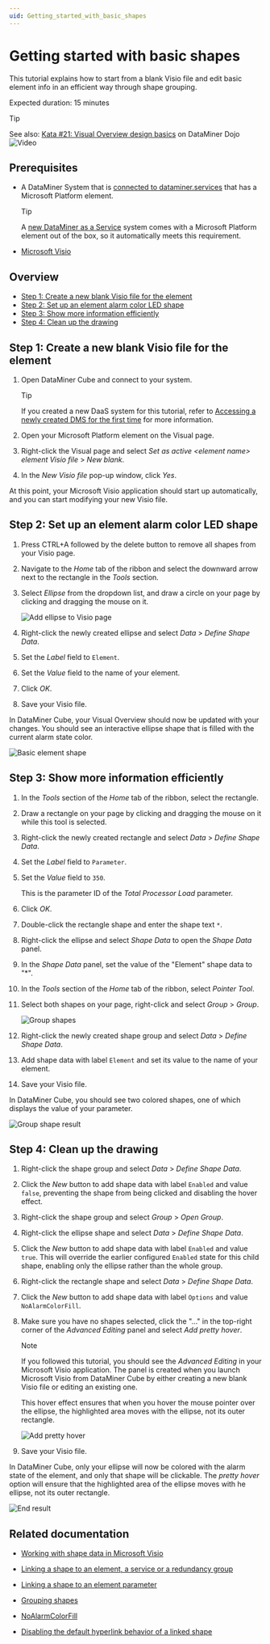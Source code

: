 ```yaml
---
uid: Getting_started_with_basic_shapes
---
```


# Getting started with basic shapes

This tutorial explains how to start from a blank Visio file and edit basic element info in an efficient way through shape grouping.

Expected duration: 15 minutes

> [!TIP]
> See also: [Kata #21: Visual Overview design basics](https://community.dataminer.services/courses/kata-21/) on DataMiner Dojo ![Video](~/user-guide/images/video_Duo.png)

## Prerequisites

- A DataMiner System that is [connected to dataminer.services](xref:Connecting_your_DataMiner_System_to_the_cloud) that has a Microsoft Platform element.

  > [!TIP]
  > A [new DataMiner as a Service](xref:Creating_a_DMS_on_dataminer_services) system comes with a Microsoft Platform element out of the box, so it automatically meets this requirement.

- [Microsoft Visio](https://www.microsoft.com/microsoft-365/visio/flowchart-software)

## Overview

- [Step 1: Create a new blank Visio file for the element](#step-1-create-a-new-blank-visio-file-for-the-element)
- [Step 2: Set up an element alarm color LED shape](#step-2-set-up-an-element-alarm-color-led-shape)
- [Step 3: Show more information efficiently](#step-3-show-more-information-efficiently)
- [Step 4: Clean up the drawing](#step-4-clean-up-the-drawing)

## Step 1: Create a new blank Visio file for the element

1. Open DataMiner Cube and connect to your system.

   > [!TIP]
   > If you created a new DaaS system for this tutorial, refer to [Accessing a newly created DMS for the first time](xref:Accessing_a_new_DMS) for more information.

1. Open your Microsoft Platform element on the Visual page.

1. Right-click the Visual page and select *Set as active \<element name> element Visio file* > *New blank*.

1. In the *New Visio file* pop-up window, click *Yes*.

At this point, your Microsoft Visio application should start up automatically, and you can start modifying your new Visio file.

## Step 2: Set up an element alarm color LED shape

1. Press CTRL+A followed by the delete button to remove all shapes from your Visio page.

1. Navigate to the *Home* tab of the ribbon and select the downward arrow next to the rectangle in the *Tools* section.

1. Select *Ellipse* from the dropdown list, and draw a circle on your page by clicking and dragging the mouse on it.

   ![Add ellipse to Visio page](~/user-guide/images/AddEllipseToVisioPage.gif)

1. Right-click the newly created ellipse and select *Data* > *Define Shape Data*.

1. Set the *Label* field to `Element`.

1. Set the *Value* field to the name of your element.

1. Click *OK*.

1. Save your Visio file.

In DataMiner Cube, your Visual Overview should now be updated with your changes. You should see an interactive ellipse shape that is filled with the current alarm state color.

![Basic element shape](~/user-guide/images/BasicElementShape.webp)

## Step 3: Show more information efficiently

1. In the *Tools* section of the *Home* tab of the ribbon, select the rectangle.

1. Draw a rectangle on your page by clicking and dragging the mouse on it while this tool is selected.

1. Right-click the newly created rectangle and select *Data* > *Define Shape Data*.

1. Set the *Label* field to `Parameter`.

1. Set the *Value* field to `350`.

   This is the parameter ID of the *Total Processor Load* parameter.

1. Click *OK*.

1. Double-click the rectangle shape and enter the shape text `*`.

1. Right-click the ellipse and select *Shape Data* to open the *Shape Data* panel.

1. In the *Shape Data* panel, set the value of the "Element" shape data to "*".

1. In the *Tools* section of the *Home* tab of the ribbon, select *Pointer Tool*.

1. Select both shapes on your page, right-click and select *Group* > *Group*.

   ![Group shapes](~/user-guide/images/GroupShapes.gif)

1. Right-click the newly created shape group and select *Data* > *Define Shape Data*.

1. Add shape data with label `Element` and set its value to the name of your element.

1. Save your Visio file.

In DataMiner Cube, you should see two colored shapes, one of which displays the value of your parameter.

![Group shape result](~/user-guide/images/GroupShapeResult.webp)

## Step 4: Clean up the drawing

1. Right-click the shape group and select *Data* > *Define Shape Data*.

1. Click the *New* button to add shape data with label `Enabled` and value `false`, preventing the shape from being clicked and disabling the hover effect.

1. Right-click the shape group and select *Group* > *Open Group*.

1. Right-click the ellipse shape and select *Data* > *Define Shape Data*.

1. Click the *New* button to add shape data with label `Enabled` and value `true`. This will override the earlier configured `Enabled` state for this child shape, enabling only the ellipse rather than the whole group.

1. Right-click the rectangle shape and select *Data* > *Define Shape Data*.

1. Click the *New* button to add shape data with label `Options` and value `NoAlarmColorFill`.

1. Make sure you have no shapes selected, click the "..." in the top-right corner of the *Advanced Editing* panel and select *Add pretty hover*.

   > [!NOTE]
   > If you followed this tutorial, you should see the *Advanced Editing* in your Microsoft Visio application. The panel is created when you launch Microsoft Visio from DataMiner Cube by either creating a new blank Visio file or editing an existing one.

   This hover effect ensures that when you hover the mouse pointer over the ellipse, the highlighted area moves with the ellipse, not its outer rectangle.

   ![Add pretty hover](~/user-guide/images/AddPrettyHover.gif)

1. Save your Visio file.

In DataMiner Cube, only your ellipse will now be colored with the alarm state of the element, and only that shape will be clickable. The *pretty hover* option will ensure that the highlighted area of the ellipse moves with he ellipse, not its outer rectangle.

![End result](~/user-guide/images/Endresult.webp)

## Related documentation

- [Working with shape data in Microsoft Visio](xref:Working_with_shape_data_in_Microsoft_Visio)

- [Linking a shape to an element, a service or a redundancy group](xref:Linking_a_shape_to_an_element_a_service_or_a_redundancy_group)

- [Linking a shape to an element parameter](xref:Linking_a_shape_to_an_element_parameter)

- [Grouping shapes](xref:Grouping_shapes)

- [NoAlarmColorFill](xref:Overview_of_page_and_shape_options#noalarmcolorfill)

- [Disabling the default hyperlink behavior of a linked shape](xref:Disabling_the_default_hyperlink_behavior_of_a_linked_shape)
